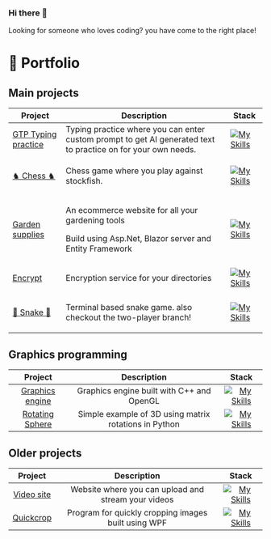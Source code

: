 ### Hi there 👋

Looking for someone who loves coding? you have come to the right place!

<h1>💼 Portfolio </h1>

<h2>Main projects</h2>

| Project                                                                             | Description                                                                                                              | Stack                                                                                               |     
|-------------------------------------------------------------------------------------|--------------------------------------------------------------------------------------------------------------------------|-----------------------------------------------------------------------------------------------------|
| <a href=https://github.com/felixAmark92/Typing-practice > GTP Typing practice </a>  | Typing practice where you can enter custom prompt to get AI generated text to practice on for your own needs.            | [![My Skills](https://skillicons.dev/icons?i=react,nodejs,ts,js)](https://skillicons.dev)                  |
| <a href=https://github.com/felixAmark92/Chess-Game>♞ Chess ♞</a>                    | <p>Chess game where you play against stockfish.                                                                          | [![My Skills](https://skillicons.dev/icons?i=dotnet,cs)](https://skillicons.dev)                    |
| <a href=https://github.com/felixAmark92/Garden-supplies-Webshop>Garden supplies</a> | <p>An ecommerce website for all your gardening tools</p>  <p>Build using Asp.Net, Blazor server and Entity Framework</p> | [![My Skills](https://skillicons.dev/icons?i=dotnet,cs,html,css,bootstrap)](https://skillicons.dev) |
| <a href=https://github.com/felixAmark92/Encrypt>Encrypt</a>                         | <p> Encryption service for your directories</p>                                                                          | [![My Skills](https://skillicons.dev/icons?i=dotnet,cs)](https://skillicons.dev)                    |
| <a href=https://github.com/felixAmark92/Snake-game>🐍 Snake 🐍</a>                  | <p>Terminal based snake game. also checkout the two-player branch!</p>                                                   | [![My Skills](https://skillicons.dev/icons?i=dotnet,cs)](https://skillicons.dev)                    |                                                                    | 

<h2>Graphics programming</h2>

|                                    Project                                    |                        Description                         |                                   Stack                                    |     
|:-----------------------------------------------------------------------------:|:----------------------------------------------------------:|:--------------------------------------------------------------------------:|
|  <a href=https://github.com/felixAmark92/Graphics-engine>Graphics engine</a>  |  Graphics engine built with C++ and OpenGL   | [![My Skills](https://skillicons.dev/icons?i=cpp)](https://skillicons.dev) |
| <a href=https://github.com/felixAmark92/Matrix-rotations/>Rotating Sphere</a> |   Simple example of 3D using matrix rotations in Python    | [![My Skills](https://skillicons.dev/icons?i=py)](https://skillicons.dev)  |


<h2>Older projects</h2>

|                            Project                            |                     Description                     |                                                Stack                                                |     
|:-------------------------------------------------------------:|:---------------------------------------------------:|:---------------------------------------------------------------------------------------------------:|
| <a href=https://github.com/felixAmark92/WebApi>Video site</a> | Website where you can upload and stream your videos | [![My Skills](https://skillicons.dev/icons?i=react,ts,bootstrap,dotnet,cs)](https://skillicons.dev) |
| <a href=https://github.com/felixAmark92/quickcrop>Quickcrop</a>  | Program for quickly cropping images built using WPF |          [![My Skills](https://skillicons.dev/icons?i=dotnet,cs)](https://skillicons.dev)           |

<!--
**felixAmark92/felixAmark92** is a ✨ _special_ ✨ repository because its `README.md` (this file) appears on your GitHub profile.

Here are some ideas to get you started:

- 🔭 I’m currently working on ...
- 🌱 I’m currently learning ...
- 👯 I’m looking to collaborate on ...
- 🤔 I’m looking for help with ...
- 💬 Ask me about ...
- 📫 How to reach me: ...
- 😄 Pronouns: ...
- ⚡ Fun fact: ...
-->
